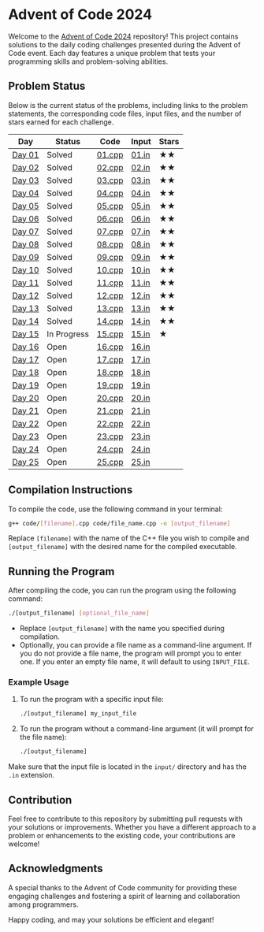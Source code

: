 # Advent of Code 2024

Welcome to the [Advent of Code 2024](https://adventofcode.com/2024) repository! This project contains solutions to the daily coding challenges presented during the Advent of Code event. Each day features a unique problem that tests your programming skills and problem-solving abilities.

## Problem Status

Below is the current status of the problems, including links to the problem statements, the corresponding code files, input files, and the number of stars earned for each challenge.

| **Day** | **Status**     | **Code**        | **Input**          | **Stars** |
|---------|----------------|------------------|---------------------|-----------|
| [Day 01](https://adventofcode.com/2024/day/1) | Solved | [01.cpp](./code/01.cpp) | [01.in](./input/01.in) | ★★ |
| [Day 02](https://adventofcode.com/2024/day/2) | Solved | [02.cpp](./code/02.cpp) | [02.in](./input/02.in) | ★★ |
| [Day 03](https://adventofcode.com/2024/day/3) | Solved | [03.cpp](./code/03.cpp) | [03.in](./input/03.in) | ★★ |
| [Day 04](https://adventofcode.com/2024/day/4) | Solved | [04.cpp](./code/04.cpp) | [04.in](./input/04.in) | ★★ |
| [Day 05](https://adventofcode.com/2024/day/5) | Solved | [05.cpp](./code/05.cpp) | [05.in](./input/05.in) | ★★ |
| [Day 06](https://adventofcode.com/2024/day/6) | Solved | [06.cpp](./code/06.cpp) | [06.in](./input/06.in) | ★★ |
| [Day 07](https://adventofcode.com/2024/day/7) | Solved | [07.cpp](./code/07.cpp) | [07.in](./input/07.in) | ★★ |
| [Day 08](https://adventofcode.com/2024/day/8) | Solved | [08.cpp](./code/08.cpp) | [08.in](./input/08.in) | ★★ |
| [Day 09](https://adventofcode.com/2024/day/9) | Solved | [09.cpp](./code/09.cpp) | [09.in](./input/09.in) | ★★ |
| [Day 10](https://adventofcode.com/2024/day/10) | Solved | [10.cpp](./code/10.cpp) | [10.in](./input/10.in) | ★★ |
| [Day 11](https://adventofcode.com/2024/day/11) | Solved | [11.cpp](./code/11.cpp) | [11.in](./input/11.in) | ★★ |
| [Day 12](https://adventofcode.com/2024/day/12) | Solved | [12.cpp](./code/12.cpp) | [12.in](./input/12.in) | ★★ |
| [Day 13](https://adventofcode.com/2024/day/13) | Solved | [13.cpp](./code/13.cpp) | [13.in](./input/13.in) | ★★ |
| [Day 14](https://adventofcode.com/2024/day/14) | Solved | [14.cpp](./code/14.cpp) | [14.in](./input/14.in) | ★★ |
| [Day 15](https://adventofcode.com/2024/day/15) | In Progress | [15.cpp](./code/15.cpp) | [15.in](./input/15.in) | ★ |
| [Day 16](https://adventofcode.com/2024/day/16) | Open | [16.cpp](./code/16.cpp) | [16.in](./input/16.in) | |
| [Day 17](https://adventofcode.com/2024/day/17) | Open | [17.cpp](./code/17.cpp) | [17.in](./input/17.in) | |
| [Day 18](https://adventofcode.com/2024/day/18) | Open | [18.cpp](./code/18.cpp) | [18.in](./input/18.in) | |
| [Day 19](https://adventofcode.com/2024/day/19) | Open | [19.cpp](./code/19.cpp) | [19.in](./input/19.in) | |
| [Day 20](https://adventofcode.com/2024/day/20) | Open | [20.cpp](./code/20.cpp) | [20.in](./input/20.in) | |
| [Day 21](https://adventofcode.com/2024/day/21) | Open | [21.cpp](./code/21.cpp) | [21.in](./input/21.in) | |
| [Day 22](https://adventofcode.com/2024/day/22) | Open | [22.cpp](./code/22.cpp) | [22.in](./input/22.in) | |
| [Day 23](https://adventofcode.com/2024/day/23) | Open | [23.cpp](./code/23.cpp) | [23.in](./input/23.in) | |
| [Day 24](https://adventofcode.com/2024/day/24) | Open | [24.cpp](./code/24.cpp) | [24.in](./input/24.in) | |
| [Day 25](https://adventofcode.com/2024/day/25) | Open | [25.cpp](./code/25.cpp) | [25.in](./input/25.in) | |

## Compilation Instructions

To compile the code, use the following command in your terminal:

```bash
g++ code/[filename].cpp code/file_name.cpp -o [output_filename]
```

Replace `[filename]` with the name of the C++ file you wish to compile and `[output_filename]` with the desired name for the compiled executable.

## Running the Program

After compiling the code, you can run the program using the following command:

```bash
./[output_filename] [optional_file_name]
```

- Replace `[output_filename]` with the name you specified during compilation.
- Optionally, you can provide a file name as a command-line argument. If you do not provide a file name, the program will prompt you to enter one. If you enter an empty file name, it will default to using `INPUT_FILE`.

### Example Usage

1. To run the program with a specific input file:
   ```bash
   ./[output_filename] my_input_file
   ```

2. To run the program without a command-line argument (it will prompt for the file name):
   ```bash
   ./[output_filename]
   ```

Make sure that the input file is located in the `input/` directory and has the `.in` extension.

## Contribution

Feel free to contribute to this repository by submitting pull requests with your solutions or improvements. Whether you have a different approach to a problem or enhancements to the existing code, your contributions are welcome!

## Acknowledgments

A special thanks to the Advent of Code community for providing these engaging challenges and fostering a spirit of learning and collaboration among programmers.

Happy coding, and may your solutions be efficient and elegant!
